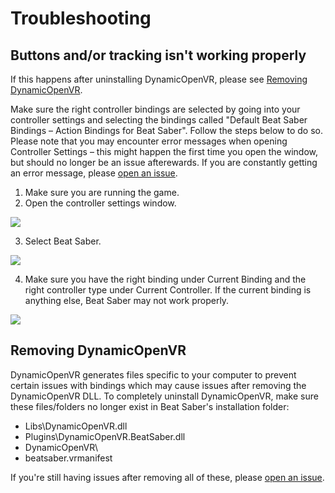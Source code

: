 # Troubleshooting
## Buttons and/or tracking isn't working properly
If this happens after uninstalling DynamicOpenVR, please see [Removing DynamicOpenVR](https://github.com/nicoco007/DynamicOpenVR/blob/master/TROUBLESHOOTING.md#removing-dynamicopenvr).

Make sure the right controller bindings are selected by going into your controller settings and selecting 
the bindings called "Default Beat Saber Bindings &ndash; Action Bindings for Beat Saber". Follow the steps below to do so. Please note that you may encounter error messages when opening Controller Settings &ndash; this might happen the first time you open the window, but should no longer be an issue afterewards. If you are constantly getting an error message, please [open an issue](https://github.com/nicoco007/DynamicOpenVR/issues).

1. Make sure you are running the game.
2. Open the controller settings window.

![](https://i.imgur.com/hmnHmIV.png)

3. Select Beat Saber.

![](https://i.imgur.com/embdQYO.png)

4. Make sure you have the right binding under Current Binding and the right controller type under Current Controller. If the current binding is anything else, Beat Saber may not work properly.

![](https://i.imgur.com/FJmjP7C.png)

## Removing DynamicOpenVR
DynamicOpenVR generates files specific to your computer to prevent certain issues with bindings which may cause issues after removing the DynamicOpenVR DLL. To completely uninstall DynamicOpenVR, make sure these files/folders no longer exist in Beat Saber's installation folder:

* Libs\DynamicOpenVR.dll
* Plugins\DynamicOpenVR.BeatSaber.dll
* DynamicOpenVR\
* beatsaber.vrmanifest

If you're still having issues after removing all of these, please [open an issue](https://github.com/nicoco007/DynamicOpenVR/issues).

